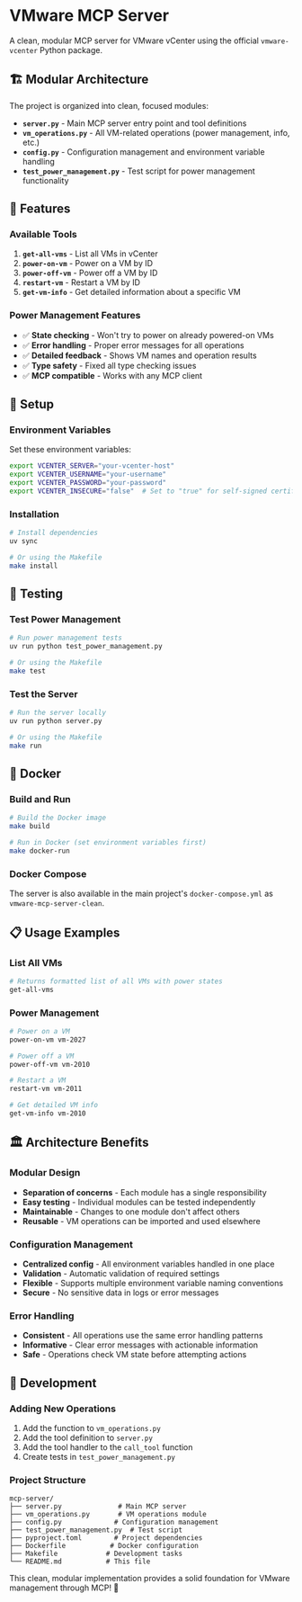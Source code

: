 # VMware MCP Server

A clean, modular MCP server for VMware vCenter using the official `vmware-vcenter` Python package.

## 🏗️ Modular Architecture

The project is organized into clean, focused modules:

- **`server.py`** - Main MCP server entry point and tool definitions
- **`vm_operations.py`** - All VM-related operations (power management, info, etc.)
- **`config.py`** - Configuration management and environment variable handling
- **`test_power_management.py`** - Test script for power management functionality

## 🚀 Features

### Available Tools

1. **`get-all-vms`** - List all VMs in vCenter
2. **`power-on-vm`** - Power on a VM by ID
3. **`power-off-vm`** - Power off a VM by ID
4. **`restart-vm`** - Restart a VM by ID
5. **`get-vm-info`** - Get detailed information about a specific VM

### Power Management Features

- ✅ **State checking** - Won't try to power on already powered-on VMs
- ✅ **Error handling** - Proper error messages for all operations
- ✅ **Detailed feedback** - Shows VM names and operation results
- ✅ **Type safety** - Fixed all type checking issues
- ✅ **MCP compatible** - Works with any MCP client

## 🔧 Setup

### Environment Variables

Set these environment variables:

```bash
export VCENTER_SERVER="your-vcenter-host"
export VCENTER_USERNAME="your-username"
export VCENTER_PASSWORD="your-password"
export VCENTER_INSECURE="false"  # Set to "true" for self-signed certificates
```

### Installation

```bash
# Install dependencies
uv sync

# Or using the Makefile
make install
```

## 🧪 Testing

### Test Power Management

```bash
# Run power management tests
uv run python test_power_management.py

# Or using the Makefile
make test
```

### Test the Server

```bash
# Run the server locally
uv run python server.py

# Or using the Makefile
make run
```

## 🐳 Docker

### Build and Run

```bash
# Build the Docker image
make build

# Run in Docker (set environment variables first)
make docker-run
```

### Docker Compose

The server is also available in the main project's `docker-compose.yml` as `vmware-mcp-server-clean`.

## 📋 Usage Examples

### List All VMs
```bash
# Returns formatted list of all VMs with power states
get-all-vms
```

### Power Management
```bash
# Power on a VM
power-on-vm vm-2027

# Power off a VM
power-off-vm vm-2010

# Restart a VM
restart-vm vm-2011

# Get detailed VM info
get-vm-info vm-2010
```

## 🏛️ Architecture Benefits

### Modular Design
- **Separation of concerns** - Each module has a single responsibility
- **Easy testing** - Individual modules can be tested independently
- **Maintainable** - Changes to one module don't affect others
- **Reusable** - VM operations can be imported and used elsewhere

### Configuration Management
- **Centralized config** - All environment variables handled in one place
- **Validation** - Automatic validation of required settings
- **Flexible** - Supports multiple environment variable naming conventions
- **Secure** - No sensitive data in logs or error messages

### Error Handling
- **Consistent** - All operations use the same error handling patterns
- **Informative** - Clear error messages with actionable information
- **Safe** - Operations check VM state before attempting actions

## 🔄 Development

### Adding New Operations

1. Add the function to `vm_operations.py`
2. Add the tool definition to `server.py`
3. Add the tool handler to the `call_tool` function
4. Create tests in `test_power_management.py`

### Project Structure
```
mcp-server/
├── server.py              # Main MCP server
├── vm_operations.py       # VM operations module
├── config.py             # Configuration management
├── test_power_management.py  # Test script
├── pyproject.toml        # Project dependencies
├── Dockerfile           # Docker configuration
├── Makefile            # Development tasks
└── README.md           # This file
```

This clean, modular implementation provides a solid foundation for VMware management through MCP! 🚀 